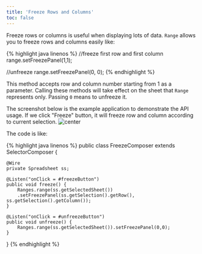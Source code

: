 ```yaml
---
title: 'Freeze Rows and Columns'
toc: false
---
```


Freeze rows or columns is useful when displaying lots of data. `Range`
allows you to freeze rows and columns easily like:

{% highlight java linenos %}
//freeze first row and first column
range.setFreezePanel(1,1);

//unfreeze
range.setFreezePanel(0, 0);
{% endhighlight %}

This method accepts row and column number starting from 1 as a
parameter. Calling these methods will take effect on the sheet that
`Range` represents only. Passing `0` means to unfreeze it.

The screenshot below is the example application to demonstrate the API
usage. If we click "Freeze" button, it will freeze row and column
according to current selection. ![center]({{site.devref_image_folder}}/Zss-essentials-freeze.png)

The code is like:

{% highlight java linenos %}
public class FreezeComposer extends SelectorComposer<Component> {

    @Wire
    private Spreadsheet ss;

    @Listen("onClick = #freezeButton")
    public void freeze() {
        Ranges.range(ss.getSelectedSheet())
        .setFreezePanel(ss.getSelection().getRow(), ss.getSelection().getColumn());
    }
    
    @Listen("onClick = #unfreezeButton")
    public void unfreeze() {
        Ranges.range(ss.getSelectedSheet()).setFreezePanel(0,0);
    }
}
{% endhighlight %}
